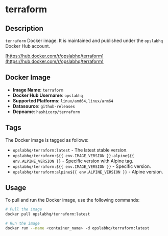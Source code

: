 # terraform

## Description

`terraform` Docker image. It is maintained and published under the `opslabhq` Docker Hub account.

[https://hub.docker.com/r/opslabhq/terraform](https://hub.docker.com/r/opslabhq/terraform)

## Docker Image

- **Image Name**: `terraform`
- **Docker Hub Username**: `opslabhq`
- **Supported Platforms**: `linux/amd64,linux/arm64`
- **Datasource**: `github-releases`
- **Depname**: `hashicorp/terraform`

## Tags

The Docker image is tagged as follows:

- `opslabhq/terraform:latest` - The latest stable version.
- `opslabhq/terraform:${{ env.IMAGE_VERSION }}-alpine${{ env.ALPINE_VERSION }}` - Specific version with Alpine tag.
- `opslabhq/terraform:${{ env.IMAGE_VERSION }}` - Specific version.
- `opslabhq/terraform:alpine${{ env.ALPINE_VERSION }}` - Alpine version.

## Usage

To pull and run the Docker image, use the following commands:

```bash
# Pull the image
docker pull opslabhq/terraform:latest

# Run the image
docker run --name <container_name> -d opslabhq/terraform:latest
```
